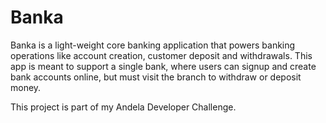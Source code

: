 # Banka

Banka is a light-weight core banking application that powers banking
operations like account creation, customer deposit and withdrawals.
This app is meant to support a single bank, where users can signup and
create bank accounts online, but must visit the branch to withdraw or
deposit money.

This project is part of my Andela Developer Challenge.
